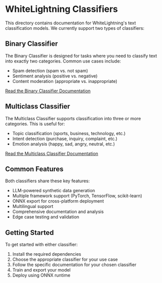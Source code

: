 # WhiteLightning Classifiers

This directory contains documentation for WhiteLightning's text classification models. We currently support two types of classifiers:

## Binary Classifier
The Binary Classifier is designed for tasks where you need to classify text into exactly two categories. Common use cases include:
- Spam detection (spam vs. not spam)
- Sentiment analysis (positive vs. negative)
- Content moderation (appropriate vs. inappropriate)

[Read the Binary Classifier Documentation](binary.md)

## Multiclass Classifier
The Multiclass Classifier supports classification into three or more categories. This is useful for:
- Topic classification (sports, business, technology, etc.)
- Intent detection (purchase, inquiry, complaint, etc.)
- Emotion analysis (happy, sad, angry, neutral, etc.)

[Read the Multiclass Classifier Documentation](multiclass.md)

## Common Features
Both classifiers share these key features:
- LLM-powered synthetic data generation
- Multiple framework support (PyTorch, TensorFlow, scikit-learn)
- ONNX export for cross-platform deployment
- Multilingual support
- Comprehensive documentation and analysis
- Edge case testing and validation

## Getting Started
To get started with either classifier:
1. Install the required dependencies
2. Choose the appropriate classifier for your use case
3. Follow the specific documentation for your chosen classifier
4. Train and export your model
5. Deploy using ONNX runtime 